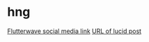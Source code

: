 # hng
[Flutterwave social media link](https://twitter.com/shysef/status/1164861430421741568?s=20)
[URL of lucid post ](https://lucid.blog/jandedmalo/post/1566454918)
